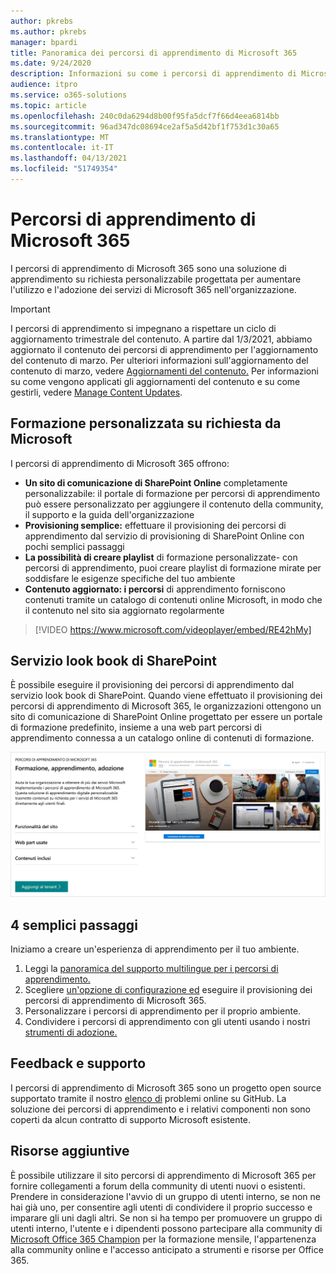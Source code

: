 ```yaml
---
author: pkrebs
ms.author: pkrebs
manager: bpardi
title: Panoramica dei percorsi di apprendimento di Microsoft 365
ms.date: 9/24/2020
description: Informazioni su come i percorsi di apprendimento di Microsoft 365 possono accelerare l'utilizzo e l'adozione dei servizi di Microsoft 365 nell'organizzazione. I percorsi di apprendimento includono una web part di SharePoint Online personalizzata e un moderno sito di formazione sulla comunicazione di SharePoint Online facilmente disponibile per il tenant di Microsoft 365.
audience: itpro
ms.service: o365-solutions
ms.topic: article
ms.openlocfilehash: 240c0da6294d8b00f95fa5dcf7f66d4eea6814bb
ms.sourcegitcommit: 96ad347dc08694ce2af5a5d42bf1f753d1c30a65
ms.translationtype: MT
ms.contentlocale: it-IT
ms.lasthandoff: 04/13/2021
ms.locfileid: "51749354"
---
```

# <a name="microsoft-365-learning-pathways"></a>Percorsi di apprendimento di Microsoft 365 
I percorsi di apprendimento di Microsoft 365 sono una soluzione di apprendimento su richiesta personalizzabile progettata per aumentare l'utilizzo e l'adozione dei servizi di Microsoft 365 nell'organizzazione.    

> [!IMPORTANT]
> I percorsi di apprendimento si impegnano a rispettare un ciclo di aggiornamento trimestrale del contenuto. A partire dal 1/3/2021, abbiamo aggiornato il contenuto dei percorsi di apprendimento per l'aggiornamento del contenuto di marzo. Per ulteriori informazioni sull'aggiornamento del contenuto di marzo, vedere [Aggiornamenti del contenuto.](custom_contentupdates.md) Per informazioni su come vengono applicati gli aggiornamenti del contenuto e su come gestirli, vedere [Manage Content Updates](custom_contentupdatesmanage.md).  

## <a name="on-demand-custom-training-from-microsoft"></a>Formazione personalizzata su richiesta da Microsoft

I percorsi di apprendimento di Microsoft 365 offrono:

- **Un sito di comunicazione di SharePoint Online** completamente personalizzabile: il portale di formazione per percorsi di apprendimento può essere personalizzato per aggiungere il contenuto della community, il supporto e la guida dell'organizzazione
- **Provisioning semplice:** effettuare il provisioning dei percorsi di apprendimento dal servizio di provisioning di SharePoint Online con pochi semplici passaggi
- **La possibilità di creare playlist** di formazione personalizzate- con percorsi di apprendimento, puoi creare playlist di formazione mirate per soddisfare le esigenze specifiche del tuo ambiente
- **Contenuto aggiornato: i percorsi** di apprendimento forniscono contenuti tramite un catalogo di contenuti online Microsoft, in modo che il contenuto nel sito sia aggiornato regolarmente

> [!VIDEO https://www.microsoft.com/videoplayer/embed/RE42hMy]

## <a name="sharepoint-look-book-service"></a>Servizio look book di SharePoint
È possibile eseguire il provisioning dei percorsi di apprendimento dal servizio look book di SharePoint. Quando viene effettuato il provisioning dei percorsi di apprendimento di Microsoft 365, le organizzazioni ottengono un sito di comunicazione di SharePoint Online progettato per essere un portale di formazione predefinito, insieme a una web part percorsi di apprendimento connessa a un catalogo online di contenuti di formazione. 

![Pagina di provisioning del look book di SharePoint](media/cg-provision.png)

## <a name="4-easy-steps"></a>4 semplici passaggi
Iniziamo a creare un'esperienza di apprendimento per il tuo ambiente.
1. Leggi la [panoramica del supporto multilingue per i percorsi di apprendimento.](custom_overview_ml.md) 
2. Scegliere [un'opzione di configurazione ed](custom_setupoptions.md) eseguire il provisioning dei percorsi di apprendimento di Microsoft 365.  
3. Personalizzare i percorsi di apprendimento per il proprio ambiente.
4. Condividere i percorsi di apprendimento con gli utenti usando i nostri [strumenti di adozione.](driveadoption.md)

## <a name="feedback-and-support"></a>Feedback e supporto

I percorsi di apprendimento di Microsoft 365 sono un progetto open source supportato tramite il nostro [elenco di](https://aka.ms/CustomLearningHelp) problemi online su GitHub. La soluzione dei percorsi di apprendimento e i relativi componenti non sono coperti da alcun contratto di supporto Microsoft esistente.  

## <a name="additional-resources"></a>Risorse aggiuntive
È possibile utilizzare il sito percorsi di apprendimento di Microsoft 365 per fornire collegamenti a forum della community di utenti nuovi o esistenti. Prendere in considerazione l'avvio di un gruppo di utenti interno, se non ne hai già uno, per consentire agli utenti di condividere il proprio successo e imparare gli uni dagli altri.  Se non si ha tempo per promuovere un gruppo di utenti interno, l'utente e i dipendenti possono partecipare alla community di [Microsoft Office 365 Champion](https://aka.ms/O365Champions) per la formazione mensile, l'appartenenza alla community online e l'accesso anticipato a strumenti e risorse per Office 365.